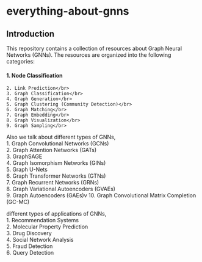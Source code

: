 # everything-about-gnns

## Introduction

This repository contains a collection of resources about Graph Neural Networks (GNNs). The resources are organized into the following categories:</br>
####        1. Node Classification</br>
    2. Link Prediction</br>
    3. Graph Classification</br>
    4. Graph Generation</br>
    5. Graph Clustering (Community Detection)</br>
    6. Graph Matching</br>
    7. Graph Embedding</br>
    8. Graph Visualization</br>
    9. Graph Sampling</br>

Also we talk about different types of GNNs,</br>
    1. Graph Convolutional Networks (GCNs)</br>
    2. Graph Attention Networks (GATs)</br>
    3. GraphSAGE</br>
    4. Graph Isomorphism Networks (GINs)</br>
    5. Graph U-Nets</br>
    6. Graph Transformer Networks (GTNs)</br>
    7. Graph Recurrent Networks (GRNs)</br>
    8. Graph Variational Autoencoders (GVAEs)</br>
    9. Graph Autoencoders (GAEs)v
    10. Graph Convolutional Matrix Completion (GC-MC)</br>
    
different types of applications of GNNs,</br>
    1. Recommendation Systems</br>
    2. Molecular Property Prediction</br>
    3. Drug Discovery</br>
    4. Social Network Analysis</br>
    5. Fraud Detection</br>
    6. Query Detection</br>
